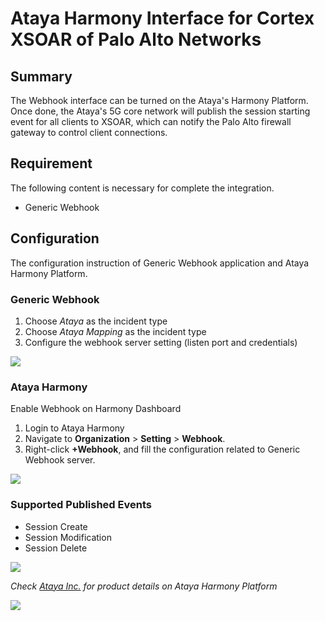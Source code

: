 # Ataya Harmony Interface for Cortex XSOAR of Palo Alto Networks

## Summary
The Webhook interface can be turned on the Ataya's Harmony Platform. Once done, the Ataya's 5G core network will publish the session starting event for all clients to XSOAR, which can notify the Palo Alto firewall gateway to control client connections.

## Requirement
The following content is necessary for complete the integration.
- Generic Webhook

## Configuration
The configuration instruction of Generic Webhook application and Ataya Harmony Platform.

### Generic Webhook
1. Choose _Ataya_ as the incident type
2. Choose _Ataya Mapping_ as the incident type
3. Configure the webhook server setting (listen port and credentials)

![](./../../doc_files/generic_webhook_config.png)


### Ataya Harmony
Enable Webhook on Harmony Dashboard
1. Login to Ataya Harmony
2. Navigate to **Organization** > **Setting** > **Webhook**.
3. Right-click **+Webhook**, and fill the configuration related to Generic Webhook server.

![](./../../doc_files/generic_webhook_config.png)


### Supported Published Events
- Session Create
- Session Modification
- Session Delete

![](./../../doc_files/integration_example.png)

_Check [Ataya Inc.](https://www.ataya.io/) for product details on Ataya Harmony Platform_

[![](./../../doc_files/Ataya_image.png)](https://www.ataya.io/)
